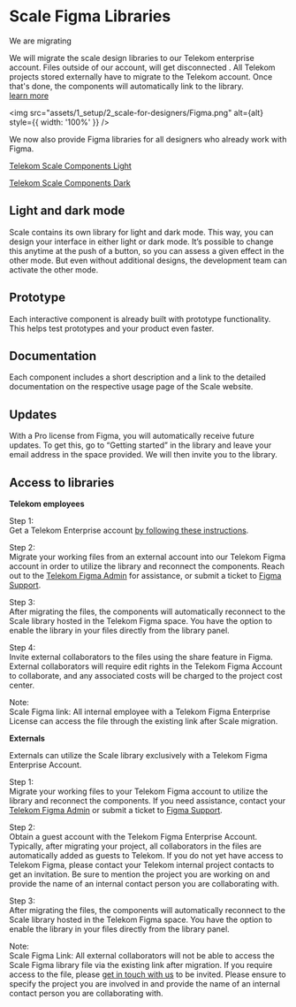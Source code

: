 # Scale Figma Libraries

<scale-notification-banner variant="warning" opened>
    We are migrating
    <p slot="text">
        We will migrate the scale design libraries to our Telekom enterprise account. Files outside of our account, will get disconnected . All Telekom projects stored externally have to migrate to the Telekom account. Once that's done, the components will automatically link to the library.<br/><a href="#access">learn more </a>
    </p>
</scale-notification-banner>


<img src="assets/1_setup/2_scale-for-designers/Figma.png" alt={alt} style={{ width: '100%' }} />

We now also provide Figma libraries for all designers who already work with Figma.

<p><a href="https://www.figma.com/file/3xCcfn6sawB7EcfUjpr7OE/%E2%98%80%EF%B8%8F-Telekom-Scale-Beta-Light-1.0.0?type=design&node-id=11505%3A145418&mode=design&t=nAdhrYOpRNgurAwy-1" rel="nofollow" class="matomo_download">Telekom Scale Components Light </a></p>

<p><a href="https://www.figma.com/file/tdmMhhu1FbA0GTapn3cGb1/%F0%9F%8C%92Telekom-Scale-Beta-Dark-1.0.0?type=design&node-id=13102%3A157996&mode=design&t=ne7mjHvtsCeTlqjL-1" rel="nofollow" class="matomo_download">Telekom Scale Components Dark </a></p>

## Light and dark mode

Scale contains its own library for light and dark mode. This way, you can design your interface in either light or dark mode. It’s possible to change this anytime at the push of a button, so you can assess a given effect in the other mode. But even without additional designs, the development team can activate the other mode.

## Prototype

Each interactive component is already built with prototype functionality. This helps test prototypes and your product even faster.

## Documentation

Each component includes a short description and a link to the detailed documentation on the respective usage page of the Scale website.

## Updates

With a Pro license from Figma, you will automatically receive future updates. To get this, go to “Getting started” in the library and leave your email address in the space provided. We will then invite you to the library.

<h2 id="access"> Access to libraries </h2>

**Telekom employees**

Step 1: <br/>
Get a Telekom Enterprise account [by following these instructions](https://seu30.gdc-dmst01.t-systems.com/confluence/display/SETOOLSBETRIEB/Figma@DT+How+to+add+User).

Step 2: <br/>
Migrate your working files from an external account into our Telekom Figma account in order to utilize the library and reconnect the components. Reach out to the [Telekom Figma Admin](seu-operation@t-systems.com) for assistance, or submit a ticket to [Figma Support](https://help.figma.com/hc/en-us/requests/new?ticket_form_id=360001731233).

Step 3: <br/>
After migrating the files, the components will automatically reconnect to the Scale library hosted in the Telekom Figma space. You have the option to enable the library in your files directly from the library panel.

Step 4: <br/> Invite external collaborators to the files using the share feature in Figma. External collaborators will require edit rights in the Telekom Figma Account to collaborate, and any associated costs will be charged to the project cost center.

Note: <br/>
Scale Figma link: All internal employee with a Telekom Figma Enterprise License can access the file through the existing link after Scale migration. 

**Externals**

Externals can utilize the Scale library exclusively with a Telekom Figma Enterprise Account.

Step 1: <br/>
Migrate your working files to your Telekom Figma account to utilize the library and reconnect the components. If you need assistance, contact your [Telekom Figma Admin](seu-operation@t-systems.com) or submit a ticket to [Figma Support](https://help.figma.com/hc/en-us/requests/new?ticket_form_id=360001731233).  

Step 2: <br/>
Obtain a guest account with the Telekom Figma Enterprise Account. Typically, after migrating your project, all collaborators in the files are automatically added as guests to Telekom. If you do not yet have access to Telekom Figma, please contact your Telekom internal project contacts to get an invitation. Be sure to mention the project you are working on and provide the name of an internal contact person you are collaborating with.

Step 3: <br/>
After migrating the files, the components will automatically reconnect to the Scale library hosted in the Telekom Figma space. You have the option to enable the library in your files directly from the library panel.

Note: <br/>
Scale Figma Link: All external collaborators will not be able to access the Scale Figma library file via the existing link after migration. If you require access to the file, please [get in touch with us](contact@brand-design.telekom.com) to be invited. Please ensure to specify the project you are involved in and provide the name of an internal contact person you are collaborating with.
